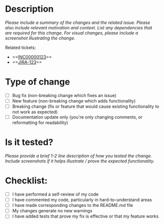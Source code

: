 # Description

_Please include a summary of the changes and the related issue. Please also include relevant motivation and context. List any dependencies that are required for this change.  For visual changes, please include a screenshot illustrating the change._

Related tickets:
- ==[INC00000123](about:home)==
- ==[JIRA-123](https://subaruofamerica.atlassian.net/browse/JIRA-123)==

# Type of change

- [ ] Bug fix (non-breaking change which fixes an issue)
- [ ] New feature (non-breaking change which adds functionality)
- [ ] Breaking change (fix or feature that would cause existing functionality to not work as expected)
- [ ] Documentation update only (you're only changing comments, or reformatting for readability)

# Is it tested?

_Please provide a brief 1-2 line description of how you tested the change.  Include screenshots if it helps illustrate / prove the expected functionality._

# Checklist:

- [ ] I have performed a self-review of my code
- [ ] I have commented my code, particularly in hard-to-understand areas
- [ ] I have made corresponding changes to the README.md file
- [ ] My changes generate no new warnings
- [ ] I have added tests that prove my fix is effective or that my feature works
